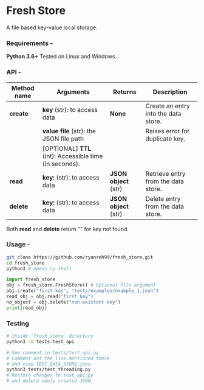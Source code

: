 # Fresh Store
A file based key-value local storage.

### Requirements -
**Python 3.6+**
Tested on Linux and Windows.

### API -
| **Method name** | **Arguments** | **Returns** | **Description** |
|---|---|---|---|
| **create** | **key** (str): to access data | **None** | Create an entry into the data store. |
|  | **value file** (str): the JSON file path |  | Raises error for duplicate key. |
|  | [OPTIONAL] **TTL** (int): Accessible time (in seconds). |   |   |
| **read** | **key:** (str): to access data | **JSON object** (str) | Retrieve entry from the data store. |
| **delete** | **key:** (str): to access data | **JSON object** (str) | Delete entry from the data store. |

Both **read** and **delete** return "" for key not found.

### Usage -
```bash
git clone https://github.com/ryanreh99/fresh_store.git
cd fresh_store
python3 # opens up shell
```

```python
import fresh_store
obj = fresh_store.FreshStore() # Optional file argument
obj.create("first key", "tests/examples/example_1.json")
read_obj = obj.read("first key")
no_object = obj.delete("non-existant key")
print(read_obj)
```

### Testing
```bash
# Inside `fresh_store` directory
python3 -m tests.test_api

# See comment in tests/test_api.py
# Comment out the line mentioned there
# and view TEST_DATA_STORE.json
python3 tests/test_threading.py
# Restore changes to test_api.py
# and delete newly created JSON.
```